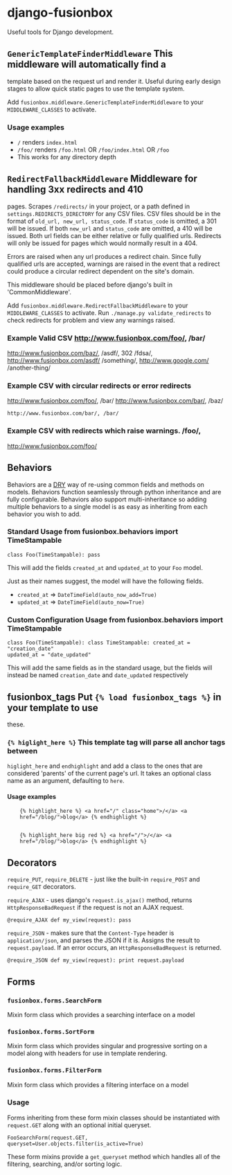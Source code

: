 # django-fusionbox

Useful tools for Django development.


## `GenericTemplateFinderMiddleware` This middleware will automatically find a
template based on the request url and render it. Useful during early design
stages to allow quick static pages to use the template system.

Add `fusionbox.middleware.GenericTemplateFinderMiddleware` to your
`MIDDLEWARE_CLASSES` to activate.

### Usage examples
- `/` renders `index.html`
- `/foo/` renders `/foo.html` OR `/foo/index.html` OR `/foo`
- This works for any directory depth

## `RedirectFallbackMiddleware` Middleware for handling 3xx redirects and 410
pages.  Scrapes `/redirects/` in your project, or a path defined in
`settings.REDIRECTS_DIRECTORY` for any CSV files.  CSV files should be in the
format of `old_url, new_url, status_code`.  If `status_code` is omitted, a 301
will be issued.  If both `new_url` and `status_code` are omitted, a 410 will be
issued.  Both url fields can be either relative or fully qualified urls.
Redirects will only be issued for pages which would normally result in a 404.

Errors are raised when any url produces a redirect chain.  Since fully
qualified urls are accepted, warnings are raised in the event that a redirect
could produce a circular redirect dependent on the site's domain.

This middleware should be placed before django's built in 'CommonMiddleware'.

Add `fusionbox.middleware.RedirectFallbackMiddleware` to your
`MIDDLEWARE_CLASSES` to activate.  Run `./manage.py validate_redirects` to
check redirects for problem and view any warnings raised.

### Example Valid CSV http://www.fusionbox.com/foo/, /bar/
http://www.fusionbox.com/baz/, /asdf/, 302 /fdsa/,
http://www.fusionbox.com/asdf/ /something/, http://www.google.com/
/another-thing/

### Example CSV with circular redirects or error redirects
http://www.fusionbox.com/foo/, /bar/ http://www.fusionbox.com/bar/, /baz/

    http://www.fusionbox.com/bar/, /bar/

### Example CSV with redirects which raise warnings.  /foo/,
http://www.fusionbox.com/foo/

## Behaviors
Behaviors are a [DRY](http://c2.com/cgi/wiki?DontRepeatYourself)
way of re-using common fields and methods on models. Behaviors function
seamlessly through python inheritance and are fully configurable. Behaviors
also support multi-inheritance so adding multiple behaviors to a single model
is as easy as inheriting from each behavior you wish to add.

### Standard Usage from fusionbox.behaviors import TimeStampable

    class Foo(TimeStampable): pass

This will add the fields `created_at` and `updated_at` to your `Foo` model.

Just as their names suggest, the model will have the following fields.

* `created_at` => `DateTimeField(auto_now_add=True)`
* `updated_at` => `DateTimeField(auto_now=True)`

### Custom Configuration Usage from fusionbox.behaviors import TimeStampable

    class Foo(TimeStampable): class TimeStampable: created_at = "creation_date"
    updated_at = "date_updated"

This will add the same fields as in the standard usage, but the fields will
instead be named `creation_date` and `date_updated` respectively

## fusionbox\_tags Put `{% load fusionbox_tags %}` in your template to use
these.

### `{% higlight_here %}` This template tag will parse all anchor tags between
`higlight_here` and `endhighlight` and add a class to the ones that are
considered 'parents' of the current page's url. It takes an optional class name
as an argument, defaulting to `here`.


#### Usage examples

        {% highlight_here %} <a href="/" class="home">/</a> <a
        href="/blog/">blog</a> {% endhighlight %}


        {% highlight_here big red %} <a href="/">/</a> <a
        href="/blog/">blog</a> {% endhighlight %}

## Decorators

`require_PUT`, `require_DELETE` - just like the built-in `require_POST` and
`require_GET` decorators.

`require_AJAX` - uses django's `request.is_ajax()` method, returns
`HttpResponseBadRequest` if the request is not an AJAX request.

    @require_AJAX def my_view(request): pass

`require_JSON` - makes sure that the `Content-Type` header is
`application/json`, and parses the JSON if it is.  Assigns the result to
`request.payload`.  If an error occurs, an `HttpResponseBadRequest` is
returned.

    @require_JSON def my_view(request): print request.payload

## Forms

### `fusionbox.forms.SearchForm`

Mixin form class which provides a searching interface on a model

### `fusionbox.forms.SortForm`

Mixin form class which provides singular and progressive sorting on a model
along with headers for use in template rendering.

### `fusionbox.forms.FilterForm`

Mixin form class which provides a filtering interface on a model

### Usage

Forms inheriting from these form mixin classes should be instantiated with
`request.GET` along with an optional initial queryset.

    FooSearchForm(request.GET, queryset=User.objects.filter(is_active=True)

These form mixins provide a `get_queryset` method which handles all of the
filtering, searching, and/or sorting logic.
